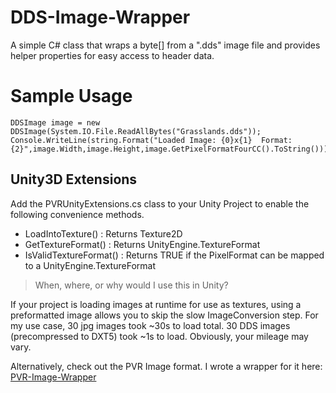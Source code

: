# DDS-Image-Wrapper
A simple C# class that wraps a byte[] from a ".dds" image file and provides helper properties for easy access to header data.


# Sample Usage

```
DDSImage image = new DDSImage(System.IO.File.ReadAllBytes("Grasslands.dds"));
Console.WriteLine(string.Format("Loaded Image: {0}x{1}  Format:{2}",image.Width,image.Height,image.GetPixelFormatFourCC().ToString()));
```

## Unity3D Extensions
Add the PVRUnityExtensions.cs class to your Unity Project to enable the following convenience methods.  

- LoadIntoTexture() : Returns Texture2D
- GetTextureFormat() : Returns UnityEngine.TextureFormat
- IsValidTextureFormat() : Returns TRUE if the PixelFormat can be mapped to a UnityEngine.TextureFormat

> When, where, or why would I use this in Unity?

If your project is loading images at runtime for use as textures, using a preformatted image allows you to skip the slow ImageConversion step. For my use case, 30 jpg images took ~30s to load total.   30 DDS images (precompressed to DXT5) took ~1s to load.  Obviously, your mileage may vary.

Alternatively, check out the PVR Image format.  I wrote a wrapper for it here: [PVR-Image-Wrapper](https://github.com/jmschrack/PVR-Image-Wrapper)
